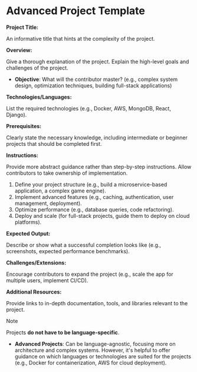 # Advanced Project Template

**Project Title:**

An informative title that hints at the complexity of the project.

**Overview:**

Give a thorough explanation of the project. Explain the high-level goals and challenges of the project.
- **Objective**: What will the contributor master? (e.g., complex system design, optimization techniques, building full-stack applications)

**Technologies/Languages:**

List the required technologies (e.g., Docker, AWS, MongoDB, React, Django).

**Prerequisites:**

Clearly state the necessary knowledge, including intermediate or beginner projects that should be completed first.

**Instructions:**

Provide more abstract guidance rather than step-by-step instructions.  Allow contributors to take ownership of implementation.
1. Define your project structure (e.g., build a microservice-based application, a complex game engine).
2. Implement advanced features (e.g., caching, authentication, user management, deployment).
3. Optimize performance (e.g., database queries, code refactoring).
4. Deploy and scale (for full-stack projects, guide them to deploy on cloud platforms).

**Expected Output:**

Describe or show what a successful completion looks like (e.g., screenshots, expected performance benchmarks).

**Challenges/Extensions:**

Encourage contributors to expand the project (e.g., scale the app for multiple users, implement CI/CD).

**Additional Resources:**

Provide links to in-depth documentation, tools, and libraries relevant to the project.

> [!NOTE]
> Projects **do not have to be language-specific**.
> - **Advanced Projects**: Can be language-agnostic, focusing more on architecture and complex systems.  However, it's helpful to offer guidance on which languages or technologies are suited for the projects (e.g., Docker for containerization, AWS for cloud deployment).

